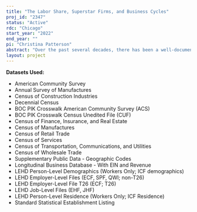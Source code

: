 ```yaml
---
title: "The Labor Share, Superstar Firms, and Business Cycles"
proj_id: "2347"
status: "Active"
rdc: "Chicago"
start_year: "2022"
end_year: ""
pi: "Christina Patterson"
abstract: "Over the past several decades, there has been a well-documented change in the cyclical nature of the U.S. economy. Since the 1980s, the volatility of business cycle aggregates, such as GDP, unemployment and inflation, and microeconomic aggregates, such individual labor earnings, fell substantially. A second well-documented trend in the economy over the same period has been the secular fall in the labor share and the rise of superstar firms. Between 1987 and 2007, the US labor share, which is defined as the share of value-added earned by workers in the form of wages, fell substantially. The analysis in this proposal will link these two phenomena and hypothesize that the structural changes in the economy that lead to the decline in the aggregate labor share have also contributed to the Great Recession and changed the nature of U.S. business cycles. Specifically this project will be to provide population-level estimates for how this cyclical behavior of the labor market is affected by the falling labor share. In comprehensively answering these questions, this project will build a novel dataset that links together three main datasets -- the linked worker-firm earnings data in the Longitudinal Employer-Household Dynamics (LEHD) files, the economic information on firm performance available in the Economic Census, and a new external dataset on establishment-level vacancies constructed by Burning Glass Technologies. The project will establish the patterns for the relative cyclicality of labor earnings at firms with different labor shares. In these regressions relating the cyclicality of the firm to its labor share, we will include controls for other features of the firm, such as size or industry, that may both be correlated with the firm's labor share and predict the firm's sensitivity to the business cycle. Using the linked worker-firm data available in the LEHD, we will also look within the firm and explore how the cyclicality of worker earnings are affected by the labor share of the firm in which they work. Using the information from job advertisements in the Burning Glass data, we will explore how the cyclical behavior of vacancy creation and posted wages are affected by the labor share of the firm. This comprehensive set of regressions will enable us to disentangle the margins along which high- and low-labor share firms differ in their labor market responses to aggregate shocks."
layout: project
---
```


**Datasets Used:**

  - American Community Survey 
  - Annual Survey of Manufactures 
  - Census of Construction Industries 
  - Decennial Census 
  - BOC PIK Crosswalk American Community Survey (ACS) 
  - BOC PIK Crosswalk Census Unedited File (CUF) 
  - Census of Finance, Insurance, and Real Estate 
  - Census of Manufactures 
  - Census of Retail Trade 
  - Census of Services 
  - Census of Transportation, Communications, and Utilities 
  - Census of Wholesale Trade 
  - Supplementary Public Data - Geographic Codes 
  - Longitudinal Business Database - With EIN and Revenue 
  - LEHD Person-Level Demographics (Workers Only; ICF demographics) 
  - LEHD Employer-Level Files (ECF, SPF, QWI; non-T26) 
  - LEHD Employer-Level File T26 (ECF; T26) 
  - LEHD Job-Level Files (EHF, JHF) 
  - LEHD Person-Level Residence (Workers Only; ICF Residence) 
  - Standard Statistical Establishment Listing 

